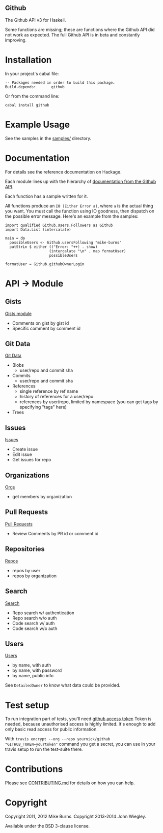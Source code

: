 Github
------

The Github API v3 for Haskell.

Some functions are missing; these are functions where the Github API did
not work as expected. The full Github API is in beta and constantly
improving.

Installation
============

In your project's cabal file:

    -- Packages needed in order to build this package.
    Build-depends:       github

Or from the command line:

    cabal install github

Example Usage
=============

See the samples in the
[samples/](https://github.com/fpco/github/tree/master/samples) directory.

Documentation
=============

For details see the reference documentation on Hackage.

Each module lines up with the hierarchy of
[documentation from the Github API](http://developer.github.com/v3/).

Each function has a sample written for it.

All functions produce an `IO (Either Error a)`, where `a` is the actual thing
you want. You must call the function using IO goodness, then dispatch on the
possible error message. Here's an example from the samples:

    import qualified Github.Users.Followers as Github
    import Data.List (intercalate)

    main = do
      possibleUsers <- Github.usersFollowing "mike-burns"
      putStrLn $ either (("Error: "++) . show)
                        (intercalate "\n" . map formatUser)
                        possibleUsers

    formatUser = Github.githubOwnerLogin

API -> Module
============

<!---
## Activity
parseEvent? Don't know what support there is.

## Enterprise 2.3

No support? Not sure.

## Miscellaneous

### Emojis
### Gitignore
### Licenses
### Markdown
### Meta
### Rate Limit
--->

## Gists

[Gists module](https://github.com/jwiegley/github/blob/master/Github/Gists.hs)

- Comments on gist by gist id
- Specific comment by comment id

## Git Data

[Git Data](https://github.com/jwiegley/github/tree/master/Github/GitData)

- Blobs
  - user/repo and commit sha
- Commits
  - user/repo and commit sha
- References
  - single reference by ref name
  - history of references for a user/repo
  - references by user/repo, limited by namespace (you can get tags by specifying "tags" here)
- Trees

## Issues

[Issues](https://github.com/jwiegley/github/blob/master/Github/Issues.hs)

- Create issue
- Edit issue
- Get issues for repo

## Organizations

[Orgs](https://github.com/jwiegley/github/tree/master/Github/Organizations)

- get members by organization

## Pull Requests

[Pull Requests](https://github.com/jwiegley/github/tree/master/Github/PullRequests)

- Review Comments by PR id or comment id


## Repositories

[Repos](https://github.com/jwiegley/github/tree/master/Github/Repos)

- repos by user
- repos by organization

## Search

[Search](https://github.com/jwiegley/github/blob/master/Github/Search.hs)

- Repo search w/ authentication
- Repo search w/o auth
- Code search w/ auth
- Code search w/o auth

## Users

[Users](https://github.com/jwiegley/github/blob/master/Github/Users.hs)

- by name, with auth
- by name, with password
- by name, public info

See `DetailedOwner` to know what data could be provided.

Test setup
==========

To run integration part of tests, you'll need [github access token](https://github.com/settings/tokens/new)
Token is needed, because unauthorised access is highly limited.
It's enough to add only basic read access for public information.

With `travis encrypt --org --repo yournick/github "GITHUB_TOKEN=yourtoken"` command you get a secret,
you can use in your travis setup to run the test-suite there.

Contributions
=============

Please see
[CONTRIBUTING.md](https://github.com/fpco/github/blob/master/CONTRIBUTING.md)
for details on how you can help.

Copyright
=========

Copyright 2011, 2012 Mike Burns.
Copyright 2013-2014 John Wiegley.

Available under the BSD 3-clause license.
